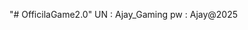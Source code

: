 "# OfficilaGame2.0" 
UN : Ajay_Gaming
pw : Ajay@2025

<!-- 🔹 Workflow with this config

Build for QA (APK):

eas build -p android --profile preview


→ Share APK with testers.

Push OTA update to QA testers:

eas update --branch preview --message "QA bug fix"


Build for Play Store / App Store:

eas build -p android --profile production
eas build -p ios --profile production


Push OTA update to production users:

eas update --branch production --message "Hotfix for crash" -->